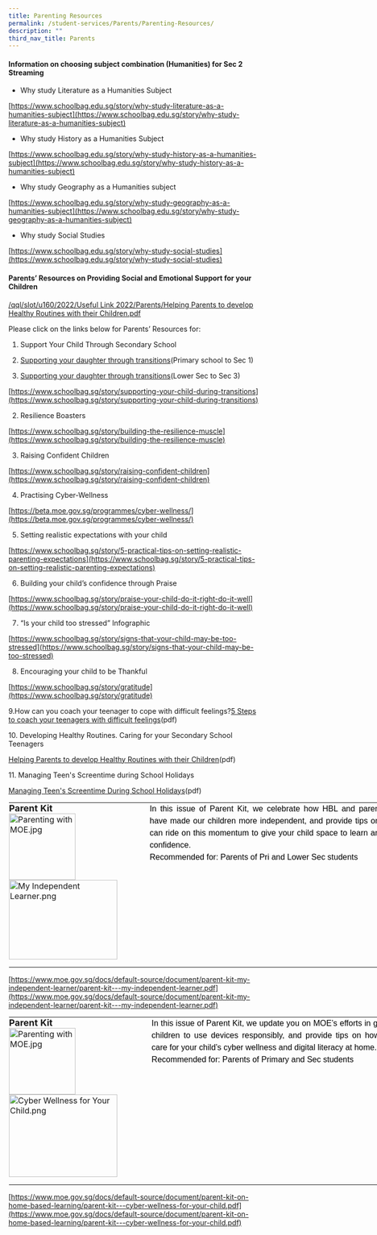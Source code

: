 ```yaml
---
title: Parenting Resources
permalink: /student-services/Parents/Parenting-Resources/
description: ""
third_nav_title: Parents
---
```

#### **Information on choosing subject combination (Humanities) for Sec 2 Streaming**


*   Why study Literature as a Humanities Subject

[https://www.schoolbag.edu.sg/story/why-study-literature-as-a-humanities-subject](https://www.schoolbag.edu.sg/story/why-study-literature-as-a-humanities-subject)

  

*   Why study History as a Humanities Subject

[https://www.schoolbag.edu.sg/story/why-study-history-as-a-humanities-subject](https://www.schoolbag.edu.sg/story/why-study-history-as-a-humanities-subject)

  

*   Why study Geography as a Humanities subject

[https://www.schoolbag.edu.sg/story/why-study-geography-as-a-humanities-subject](https://www.schoolbag.edu.sg/story/why-study-geography-as-a-humanities-subject)

  

*   Why study Social Studies

[https://www.schoolbag.edu.sg/story/why-study-social-studies](https://www.schoolbag.edu.sg/story/why-study-social-studies)

#### **Parents’ Resources on Providing Social and Emotional Support for your Children**


[/qql/slot/u160/2022/Useful Link 2022/Parents/Helping Parents to develop Healthy Routines with their Children.pdf](/files/Useful%20Links/Parents/Parenting%20Resources/Helping%20Parents%20to%20develop%20Healthy%20Routines%20with%20their%20Children.pdf)

  

Please click on the links below for Parents’ Resources for:

  

1.  Support Your Child Through Secondary School

1.  [Supporting your daughter through transitions](https://www.plmgss.moe.edu.sg/qql/slot/u173/Useful%20Links/parents-01.jpg)(Primary school to Sec 1)
2.  [Supporting your daughter through transitions](https://www.plmgss.moe.edu.sg/qql/slot/u173/Useful%20Links/parents-02.jpg)(Lower Sec to Sec 3)

[https://www.schoolbag.sg/story/supporting-your-child-during-transitions](https://www.schoolbag.sg/story/supporting-your-child-during-transitions)

  

2.  Resilience Boasters

[https://www.schoolbag.sg/story/building-the-resilience-muscle](https://www.schoolbag.sg/story/building-the-resilience-muscle)

  

3.  Raising Confident Children

[https://www.schoolbag.sg/story/raising-confident-children](https://www.schoolbag.sg/story/raising-confident-children)

  

4.  Practising Cyber-Wellness

[https://beta.moe.gov.sg/programmes/cyber-wellness/](https://beta.moe.gov.sg/programmes/cyber-wellness/)

  

5.  Setting realistic expectations with your child

[https://www.schoolbag.sg/story/5-practical-tips-on-setting-realistic-parenting-expectations](https://www.schoolbag.sg/story/5-practical-tips-on-setting-realistic-parenting-expectations)

  

6.  Building your child’s confidence through Praise

[https://www.schoolbag.sg/story/praise-your-child-do-it-right-do-it-well](https://www.schoolbag.sg/story/praise-your-child-do-it-right-do-it-well)

  

7.  “Is your child too stressed” Infographic

[https://www.schoolbag.sg/story/signs-that-your-child-may-be-too-stressed](https://www.schoolbag.sg/story/signs-that-your-child-may-be-too-stressed)

  

8.  Encouraging your child to be Thankful

[https://www.schoolbag.sg/story/gratitude](https://www.schoolbag.sg/story/gratitude)

  

9.How can you coach your teenager to cope with difficult feelings?[5 Steps to coach your teenagers with difficult feelings](https://chijstjosephsconvent.moe.edu.sg/qql/slot/u160/2022/Useful%20Link%202022/Parents/5%20Steps%20to%20coach%20your%20teenagers%20with%20difficult%20feelings.pdf)(pdf)

  

10\. Developing Healthy Routines. Caring for your Secondary School Teenagers

[Helping Parents to develop Healthy Routines with their Children](https://chijstjosephsconvent.moe.edu.sg/qql/slot/u160/2022/Useful%20Link%202022/Parents/Helping%20Parents%20to%20develop%20Healthy%20Routines%20with%20their%20Children.pdf)(pdf)

  

11\. Managing Teen's Screentime during School Holidays

[Managing Teen's Screentime During School Holidays](https://chijstjosephsconvent.moe.edu.sg/qql/slot/u160/2022/Useful%20Link%202022/Parents/Managing%20Teens%20Screentime%20During%20School%20Holidays.pdf)(pdf)

  

<table style="margin: auto; outline: 0px; padding: 0px; border-collapse: collapse; clear: both; border: 1px solid transparent; table-layout: fixed; width: 820px;" class="ive_eobj_center ives_tab_kosong"><tbody style="margin: 0px; outline: 0px; padding: 0px;"><tr style="margin: 0px; outline: 0px; padding: 0px;"><td style="margin: 0px; outline: 0px; padding: 0px 15px 15px 0px; vertical-align: top;"><b style="margin: 0px; outline: 0px; padding: 0px;"><font style="margin: 0px; outline: 0px; padding: 0px;" size="4">Parent Kit<br style="margin: 0px; outline: 0px; padding: 0px;"></font></b><img style="margin: 0px 10px 0px 0px; outline: 0px; padding: 0px; border: none; max-width: 100%; float: left; width: 132px; height: 132px;" class="ive_eobj_left" alt="Parenting with MOE.jpg" src="https://chijstjosephsconvent.moe.edu.sg/qql/slot/u160/2020/Useful%20Links/Parents/Parent%20Engagement%20Programme/Parenting%20Resources/Parenting%20with%20MOE.jpg"><img style="margin: 0px 10px 0px 0px; outline: 0px; padding: 0px; border: none; max-width: 100%; float: left; width: 215px; height: 158px;" class="ive_eobj_left" alt="My Independent Learner.png" src="https://chijstjosephsconvent.moe.edu.sg/qql/slot/u160/2020/Useful%20Links/Parents/Parent%20Engagement%20Programme/Parenting%20Resources/My%20Independent%20Learner.png"></td><td style="margin: 0px; outline: 0px; padding: 0px 15px 15px 0px; vertical-align: top;" valign="top"><div style="margin: 0px; outline: 0px; padding: 0px; line-height: 24px !important; color: rgb(0, 0, 0); font-family: Montserrat, sans-serif; font-size: 16px; font-weight: normal; text-align: justify;"><div style="margin: 0px; outline: 0px; padding: 0px; line-height: 24px !important; color: rgb(0, 0, 0); font-family: Montserrat, sans-serif; font-size: 16px; font-weight: normal;">In this issue of Parent Kit, we celebrate how HBL and parents’ efforts have made our children more independent, and provide tips on how you can ride on this momentum to give your child space to learn and grow in confidence.</div><div style="margin: 0px; outline: 0px; padding: 0px; line-height: 24px !important; color: rgb(0, 0, 0); font-family: Montserrat, sans-serif; font-size: 16px; font-weight: normal;">Recommended for: Parents of Pri and Lower Sec students</div></div></td></tr></tbody></table>

[https://www.moe.gov.sg/docs/default-source/document/parent-kit-my-independent-learner/parent-kit---my-independent-learner.pdf](https://www.moe.gov.sg/docs/default-source/document/parent-kit-my-independent-learner/parent-kit---my-independent-learner.pdf)  

  

<table style="margin: auto; outline: 0px; padding: 0px; border-collapse: collapse; clear: both; border: 1px solid transparent; table-layout: fixed; width: 820px;" class="ive_eobj_center ives_tab_kosong"><tbody style="margin: 0px; outline: 0px; padding: 0px;"><tr style="margin: 0px; outline: 0px; padding: 0px;"><td style="margin: 0px; outline: 0px; padding: 0px 15px 15px 0px; vertical-align: top;"><b style="margin: 0px; outline: 0px; padding: 0px;"><font style="margin: 0px; outline: 0px; padding: 0px;" size="4">Parent Kit<br style="margin: 0px; outline: 0px; padding: 0px;"></font></b><img style="margin: 0px 10px 0px 0px; outline: 0px; padding: 0px; border: none; max-width: 100%; float: left; width: 132px; height: 132px;" class="ive_eobj_left" alt="Parenting with MOE.jpg" src="https://chijstjosephsconvent.moe.edu.sg/qql/slot/u160/2020/Useful%20Links/Parents/Parent%20Engagement%20Programme/Parenting%20Resources/Parenting%20with%20MOE.jpg"><img style="margin: 0px 10px 0px 0px; outline: 0px; padding: 0px; border: none; max-width: 100%; float: left; width: 215px; height: 164px;" class="ive_eobj_left" alt="Cyber Wellness for Your Child.png" src="https://chijstjosephsconvent.moe.edu.sg/qql/slot/u160/2020/Useful%20Links/Parents/Parent%20Engagement%20Programme/Parenting%20Resources/Cyber%20Wellness%20for%20Your%20Child.png"></td><td style="margin: 0px; outline: 0px; padding: 0px 15px 15px 0px; vertical-align: top;" valign="top"><div style="margin: 0px; outline: 0px; padding: 0px; line-height: 24px !important; color: rgb(0, 0, 0); font-family: Montserrat, sans-serif; font-size: 16px; font-weight: normal; text-align: justify;"><div style="margin: 0px; outline: 0px; padding: 0px; line-height: 24px !important; color: rgb(0, 0, 0); font-family: Montserrat, sans-serif; font-size: 16px; font-weight: normal;">In this issue of Parent Kit, we update you on MOE’s efforts in guiding our children to use devices responsibly, and provide tips on how you can care for your child’s cyber wellness and digital literacy at home.</div><div style="margin: 0px; outline: 0px; padding: 0px; line-height: 24px !important; color: rgb(0, 0, 0); font-family: Montserrat, sans-serif; font-size: 16px; font-weight: normal;">Recommended for: Parents of Primary and Sec students</div></div></td></tr></tbody></table>

[https://www.moe.gov.sg/docs/default-source/document/parent-kit-on-home-based-learning/parent-kit---cyber-wellness-for-your-child.pdf](https://www.moe.gov.sg/docs/default-source/document/parent-kit-on-home-based-learning/parent-kit---cyber-wellness-for-your-child.pdf)